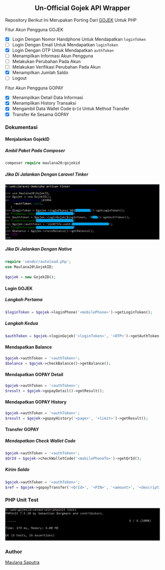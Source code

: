 ## <center>Un-Official Gojek API Wrapper</center>
Repository Berikut Ini Merupakan Porting Dari [GOJEK](https://github.com/ridwanfathin/gojek) Untuk PHP

Fitur Akun Pengguna GOJEK
- [x] Login Dengan Nomor Handphone Untuk Mendapatkan `loginToken`
- [ ] Login Dengan Email Untuk Mendapatkan `loginToken`
- [x] Login Dengan OTP Untuk Mendapatkan `authToken`
- [ ] Menampilkan Informasi Akun Pengguna
- [ ] Melakukan Perubahan Pada Akun
- [ ] Melakukan Verifikasi Perubahan Pada Akun
- [x] Menampilkan Jumlah Saldo
- [ ] Logout

Fitur Akun Pengguna GOPAY
- [x] Menampilkan Detail Data Informasi
- [x] Menampilkan History Transaksi
- [x] Mengambil Data Wallet Code `QrId` Untuk Method Transfer
- [x] Transfer Ke Sesama GOPAY

### Dokumentasi
#### Menjalankan GojekID
##### Ambil Paket Pada Composer
```php
composer require maulana20/gojekid
```
##### Jika Di Jalankan Dengan Laravel Tinker

[![tinker](./screen/tinker.PNG)](./../../)

##### Jika Di Jalankan Dengan Native
```php
require 'vendor/autoload.php';
use Maulana20\GojekID;

$gojek = new GojekID();
```

#### Login GOJEK
##### Langkah Pertama
```php
$loginToken = $gojek->loginPhone('<mobilePhone>')->getLoginToken();
```
##### Langkah Kedua
```php
$authToken = $gojek->loginGojek('<loginToken>', '<OTP>')->getAuthToken();
```

#### Mendapatkan Balance
```php
$gojek->authToken = '<authToken>';
$balance = $gojek->checkBalance()->getBalance();
```

#### Mendapatkan GOPAY Detail
```php
$gojek->authToken = '<authToken>';
$result = $gojek->gopayDetail()->getResult();
```

#### Mendapatkan GOPAY History
```php
$gojek->authToken = '<authToken>';
$result = $gojek->gopayHistory('<page>', '<limit>')->getResult();
```

#### Transfer GOPAY
##### Mendapatkan Check Wallet Code
```php
$gojek->authToken = '<authToken>';
$QrId = $gojek->checkWalletCode('<mobilePhoneTo>')->getQrId();
```

##### Kirim Saldo
```php
$gojek->authToken = '<authToken>';
$ref = $gojek->gopayTransfer('<QrId>', '<PIN>', '<amount>', '<description>')->getRef();
```

### PHP Unit Test

[![php-test](./screen/php-test.PNG)](./../../)

### Author

[Maulana Saputra](mailto:maulanasaputra11091082@gmail.com)

